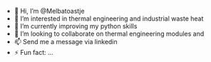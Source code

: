 - 👋 Hi, I’m @Melbatoastje
- 👀 I’m interested in thermal engineering and industrial waste heat
- 🌱 I’m currently improving my python skills
- 💞️ I’m looking to collaborate on thermal engineering modules and 
- 📫 Send me a message via linkedin
- ⚡ Fun fact: ...

<!---
Melbatoastje/Melbatoastje is a ✨ special ✨ repository because its `README.md` (this file) appears on your GitHub profile.
You can click the Preview link to take a look at your changes.
--->
